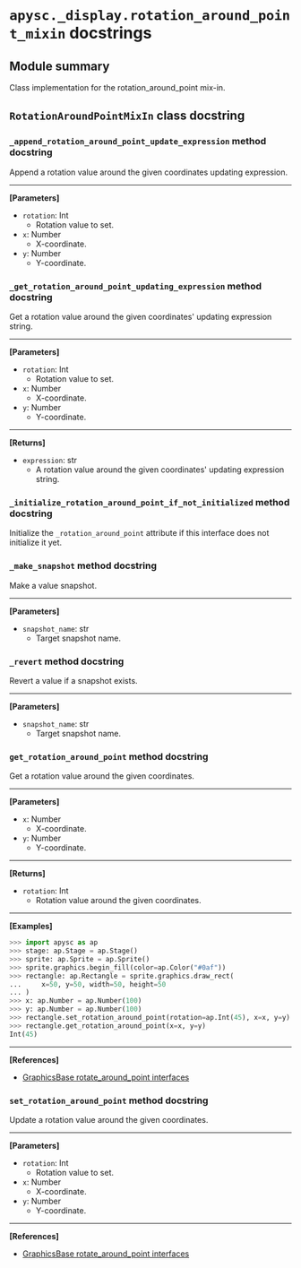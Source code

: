 # `apysc._display.rotation_around_point_mixin` docstrings

## Module summary

Class implementation for the rotation_around_point mix-in.

## `RotationAroundPointMixIn` class docstring

### `_append_rotation_around_point_update_expression` method docstring

Append a rotation value around the given coordinates updating expression.<hr>

**[Parameters]**

- `rotation`: Int
  - Rotation value to set.
- `x`: Number
  - X-coordinate.
- `y`: Number
  - Y-coordinate.

### `_get_rotation_around_point_updating_expression` method docstring

Get a rotation value around the given coordinates' updating expression string.<hr>

**[Parameters]**

- `rotation`: Int
  - Rotation value to set.
- `x`: Number
  - X-coordinate.
- `y`: Number
  - Y-coordinate.

<hr>

**[Returns]**

- `expression`: str
  - A rotation value around the given coordinates' updating expression string.

### `_initialize_rotation_around_point_if_not_initialized` method docstring

Initialize the `_rotation_around_point` attribute if this interface does not initialize it yet.

### `_make_snapshot` method docstring

Make a value snapshot.<hr>

**[Parameters]**

- `snapshot_name`: str
  - Target snapshot name.

### `_revert` method docstring

Revert a value if a snapshot exists.<hr>

**[Parameters]**

- `snapshot_name`: str
  - Target snapshot name.

### `get_rotation_around_point` method docstring

Get a rotation value around the given coordinates.<hr>

**[Parameters]**

- `x`: Number
  - X-coordinate.
- `y`: Number
  - Y-coordinate.

<hr>

**[Returns]**

- `rotation`: Int
  - Rotation value around the given coordinates.

<hr>

**[Examples]**

```py
>>> import apysc as ap
>>> stage: ap.Stage = ap.Stage()
>>> sprite: ap.Sprite = ap.Sprite()
>>> sprite.graphics.begin_fill(color=ap.Color("#0af"))
>>> rectangle: ap.Rectangle = sprite.graphics.draw_rect(
...     x=50, y=50, width=50, height=50
... )
>>> x: ap.Number = ap.Number(100)
>>> y: ap.Number = ap.Number(100)
>>> rectangle.set_rotation_around_point(rotation=ap.Int(45), x=x, y=y)
>>> rectangle.get_rotation_around_point(x=x, y=y)
Int(45)
```

<hr>

**[References]**

- [GraphicsBase rotate_around_point interfaces](https://simon-ritchie.github.io/apysc/en/graphics_base_rotation_around_point.html)

### `set_rotation_around_point` method docstring

Update a rotation value around the given coordinates.<hr>

**[Parameters]**

- `rotation`: Int
  - Rotation value to set.
- `x`: Number
  - X-coordinate.
- `y`: Number
  - Y-coordinate.

<hr>

**[References]**

- [GraphicsBase rotate_around_point interfaces](https://simon-ritchie.github.io/apysc/en/graphics_base_rotation_around_point.html)